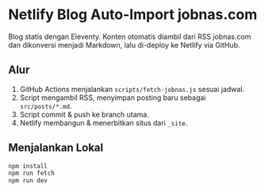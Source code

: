 # Netlify Blog Auto-Import jobnas.com

Blog statis dengan Eleventy. Konten otomatis diambil dari RSS jobnas.com dan dikonversi menjadi Markdown, lalu di-deploy ke Netlify via GitHub.

## Alur
1. GitHub Actions menjalankan `scripts/fetch-jobnas.js` sesuai jadwal.
2. Script mengambil RSS, menyimpan posting baru sebagai `src/posts/*.md`.
3. Script commit & push ke branch utama.
4. Netlify membangun & menerbitkan situs dari `_site`.

## Menjalankan Lokal
```bash
npm install
npm run fetch
npm run dev
